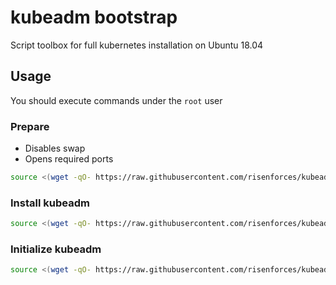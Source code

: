 # kubeadm bootstrap

Script toolbox for full kubernetes installation on Ubuntu 18.04

## Usage

You should execute commands under the `root` user

### Prepare

- Disables swap
- Opens required ports

```sh
source <(wget -qO- https://raw.githubusercontent.com/risenforces/kubeadm-bootstrap/main/prepare.sh)
```

### Install kubeadm

```sh
source <(wget -qO- https://raw.githubusercontent.com/risenforces/kubeadm-bootstrap/main/install-kubeadm.sh)
```

### Initialize kubeadm

```sh
source <(wget -qO- https://raw.githubusercontent.com/risenforces/kubeadm-bootstrap/main/init-kubeadm.sh)
```
